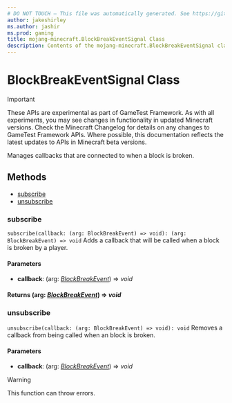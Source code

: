 ```yaml
---
# DO NOT TOUCH — This file was automatically generated. See https://github.com/Mojang/MinecraftApiDocsGenerator to modify descriptions, examples, etc.
author: jakeshirley
ms.author: jashir
ms.prod: gaming
title: mojang-minecraft.BlockBreakEventSignal Class
description: Contents of the mojang-minecraft.BlockBreakEventSignal class.
---
```

# BlockBreakEventSignal Class
>[!IMPORTANT]
>These APIs are experimental as part of GameTest Framework. As with all experiments, you may see changes in functionality in updated Minecraft versions. Check the Minecraft Changelog for details on any changes to GameTest Framework APIs. Where possible, this documentation reflects the latest updates to APIs in Minecraft beta versions.

Manages callbacks that are connected to when a block is broken.

## Methods
- [subscribe](#subscribe)
- [unsubscribe](#unsubscribe)

### **subscribe**
`
subscribe(callback: (arg: BlockBreakEvent) => void): (arg: BlockBreakEvent) => void
`
Adds a callback that will be called when a block is broken by a player.

#### **Parameters**
- **callback**: (arg: [*BlockBreakEvent*](BlockBreakEvent.md)) => *void*

#### **Returns** (arg: [*BlockBreakEvent*](BlockBreakEvent.md)) => *void*

### **unsubscribe**
`
unsubscribe(callback: (arg: BlockBreakEvent) => void): void
`
Removes a callback from being called when an block is broken.

#### **Parameters**
- **callback**: (arg: [*BlockBreakEvent*](BlockBreakEvent.md)) => *void*
> [!WARNING]
> This function can throw errors.
